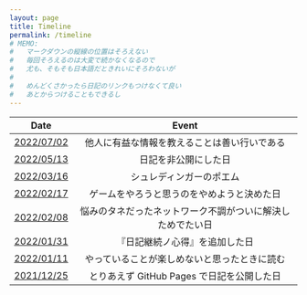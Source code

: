 ```yaml
---
layout: page
title: Timeline
permalink: /timeline
# MEMO:
#   マークダウンの縦線の位置はそろえない
#   毎回そろえるのは大変で続かなくなるので
#   尤も、そもそも日本語だときれいにそろわないが
#
#   めんどくさかったら日記のリンクもつけなくて良い
#   あとからつけることもできるし
---
```


| Date | Event |
| :---: | :---: |
| [2022/07/02](2022/07/02) | 他人に有益な情報を教えることは善い行いである |
| [2022/05/13](2022/05/13) | 日記を非公開にした日 |
| [2022/03/16](2022/03/16) | シュレディンガーのポエム |
| [2022/02/17](2022/02/17) | ゲームをやろうと思うのをやめようと決めた日 |
| [2022/02/08](2022/02/08) | 悩みのタネだったネットワーク不調がついに解決しためでたい日 |
| [2022/01/31](2022/01/31#日記継続ノ心得ヲ追加) | 『日記継続ノ心得』を追加した日 |
| [2022/01/11](2022/01/11#楽しむ精神) | やっていることが楽しめないと思ったときに読む |
| [2021/12/25](2021/12/25) | とりあえず GitHub Pages で日記を公開した日 |
